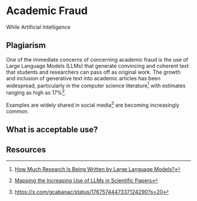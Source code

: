 # Academic Fraud
While Artificial Intelligence 

## Plagiarism 
One of the immediate concerns of concerning academic fraud is the use of 
Large Language Models (LLMs) that generate convincing and coherent text that
students and researchers can pass off as original work. The growth and inclusion 
of generative text into academic articles has been widespread, particularly in 
the computer science literature[^HAI_LLM] with estimates ranging as high as 17%[^ARXIV_01]. 

Examples are widely shared in social media[^X_ELSIVER] are becoming increasingly common. 

## What is acceptable use?

## Resources
[^ARXIV_01]: [Mapping the Increasing Use of LLMs in Scientific Papers](https://arxiv.org/abs/2404.01268)
[^HAI_LLM]: [How Much Research Is Being Written by Large Language Models?](https://hai.stanford.edu/news/how-much-research-being-written-large-language-models)
[^X_ELSIVER]: https://x.com/gcabanac/status/1767574447337124290?s=20
